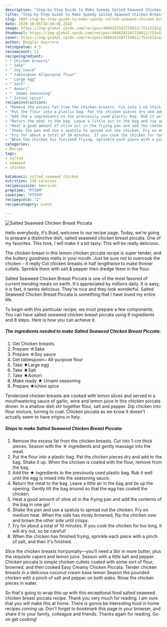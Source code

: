 ```yaml
---
description: "Step-by-Step Guide to Make Speedy Salted Seaweed Chicken Breast Piccata"
title: "Step-by-Step Guide to Make Speedy Salted Seaweed Chicken Breast Piccata"
slug: 1087-step-by-step-guide-to-make-speedy-salted-seaweed-chicken-breast-piccata
date: 2020-10-05T10:50:46.254Z
image: https://img-global.cpcdn.com/recipes/4888283197734912/751x532cq70/salted-seaweed-chicken-breast-piccata-recipe-main-photo.jpg
thumbnail: https://img-global.cpcdn.com/recipes/4888283197734912/751x532cq70/salted-seaweed-chicken-breast-piccata-recipe-main-photo.jpg
cover: https://img-global.cpcdn.com/recipes/4888283197734912/751x532cq70/salted-seaweed-chicken-breast-piccata-recipe-main-photo.jpg
author: Douglas Guerrero
ratingvalue: 4.5
reviewcount: 11
recipeingredient:
- " Chicken breasts"
- " Sake"
- " Soy sauce"
- " tablespoon Allpurpose flour"
- " Large egg"
- " Salt"
- " Aonori"
- "  Umami seasoning"
- " Ichimi spice"
recipeinstructions:
- "Remove the excess fat from the chicken breasts. Cut into 1-cm thick pieces. Season with the ☆ ingredients and gently massage into the meat."
- "Put the flour into a plastic bag. Pat the chicken pieces dry and add to the bag. Shake it up. When the chicken is coated with the flour, remove from the bag."
- "Add the ★ ingredients to the previously used plastic bag. Rub it well until the egg is mixed into the seasoning sauce."
- "Return the meat to the bag. Leave a little air in the bag and tie up the opening. Gently tilt the bag around so that the egg has coated the chicken."
- "Heat a good amount of olive oil in the frying pan and add the contents of the bag in one go!"
- "Shake the pan and use a spatula to spread out the chicken. Fry on medium heat. When the side has nicely browned, flip the chicken over and brown the other side until crispy."
- "Fry for about a total of 10 minutes. If you cook the chicken for too long, it will dry out, so be careful!"
- "When the chicken has finished frying, sprinkle each piece with a pinch of salt, and then it&#39;s finished."
categories:
- Recipe
tags:
- salted
- seaweed
- chicken

katakunci: salted seaweed chicken 
nutrition: 130 calories
recipecuisine: American
preptime: "PT36M"
cooktime: "PT55M"
recipeyield: "2"
recipecategory: Lunch

---
```



![Salted Seaweed Chicken Breast Piccata](https://img-global.cpcdn.com/recipes/4888283197734912/751x532cq70/salted-seaweed-chicken-breast-piccata-recipe-main-photo.jpg)

Hello everybody, it's Brad, welcome to our recipe page. Today, we're going to prepare a distinctive dish, salted seaweed chicken breast piccata. One of my favorites. This time, I will make it a bit tasty. This will be really delicious.

The chicken breast in this lemon chicken piccata recipe is super tender, and the buttery goodness melts in your mouth. Just be sure not to overcook the chicken - it really Cut chicken breasts in half lengthwise to make thinner cutlets. Sprinkle them with salt &amp; pepper then dredge them in the flour.

Salted Seaweed Chicken Breast Piccata is one of the most favored of current trending meals on earth. It's appreciated by millions daily. It is easy, it is fast, it tastes delicious. They're nice and they look wonderful. Salted Seaweed Chicken Breast Piccata is something that I have loved my entire life.


To begin with this particular recipe, we must prepare a few components. You can have salted seaweed chicken breast piccata using 9 ingredients and 8 steps. Here is how you can achieve it.

<!--inarticleads1-->

##### The ingredients needed to make Salted Seaweed Chicken Breast Piccata:

1. Get  Chicken breasts
1. Prepare  ☆Sake
1. Prepare  ☆Soy sauce
1. Get  tablespoon~ All-purpose flour
1. Take  ★Large egg
1. Take  ★Salt
1. Take  ★Aonori
1. Make ready  ★ Umami seasoning
1. Prepare  ★Ichimi spice


Tenderized chicken breasts are cooked with lemon slices and served in a mouthwatering sauce of garlic, wine and lemon juice in this chicken piccata dinner. In a shallow dish stir together flour, salt and pepper. Dip chicken into flour mixture, turning to coat. Chicken piccata as we know it doesn&#39;t actually seem to have origins in Italy. 

<!--inarticleads2-->

##### Steps to make Salted Seaweed Chicken Breast Piccata:

1. Remove the excess fat from the chicken breasts. Cut into 1-cm thick pieces. Season with the ☆ ingredients and gently massage into the meat.
1. Put the flour into a plastic bag. Pat the chicken pieces dry and add to the bag. Shake it up. When the chicken is coated with the flour, remove from the bag.
1. Add the ★ ingredients to the previously used plastic bag. Rub it well until the egg is mixed into the seasoning sauce.
1. Return the meat to the bag. Leave a little air in the bag and tie up the opening. Gently tilt the bag around so that the egg has coated the chicken.
1. Heat a good amount of olive oil in the frying pan and add the contents of the bag in one go!
1. Shake the pan and use a spatula to spread out the chicken. Fry on medium heat. When the side has nicely browned, flip the chicken over and brown the other side until crispy.
1. Fry for about a total of 10 minutes. If you cook the chicken for too long, it will dry out, so be careful!
1. When the chicken has finished frying, sprinkle each piece with a pinch of salt, and then it&#39;s finished.


Slice the chicken breasts horizontally—you&#39;ll need a Stir in more butter, plus the requisite capers and lemon juice. Season with a little salt and pepper. Chicken piccata is simple chicken cutlets coated with some sort of flour, browned, and then cooked Easy Creamy Chicken Piccata. Tender chicken breasts in a delicious coconut cream base lemon Season the pounded chicken with a pinch of salt and pepper on both sides. Rinse the chicken pieces in water. 

So that's going to wrap this up with this exceptional food salted seaweed chicken breast piccata recipe. Thank you very much for reading. I am sure that you will make this at home. There is gonna be interesting food in home recipes coming up. Don't forget to bookmark this page in your browser, and share it to your family, colleague and friends. Thanks again for reading. Go on get cooking!
